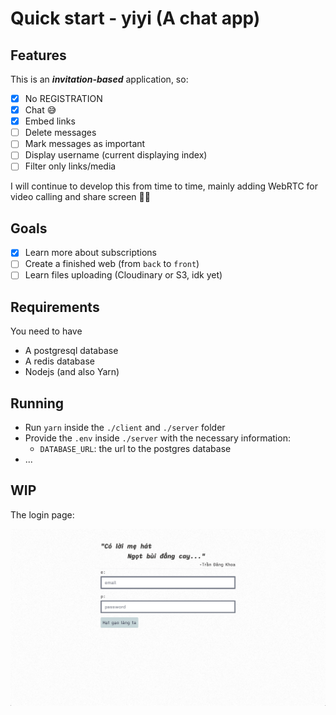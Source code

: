 # Quick start - yiyi (A chat app)

## Features

This is an **_invitation-based_** application, so:

- [x] No REGISTRATION
- [x] Chat 😅
- [x] Embed links
- [ ] Delete messages
- [ ] Mark messages as important
- [ ] Display username (current displaying index)
- [ ] Filter only links/media

I will continue to develop this from time to time, mainly adding WebRTC for video calling and share screen 👍🏻

## Goals

- [x] Learn more about subscriptions
- [ ] Create a finished web (from `back` to `front`)
- [ ] Learn files uploading (Cloudinary or S3, idk yet)

## Requirements

You need to have

- A postgresql database
- A redis database
- Nodejs (and also Yarn)

## Running

- Run `yarn` inside the `./client` and `./server` folder
- Provide the `.env` inside `./server` with the necessary information:
  - `DATABASE_URL`: the url to the postgres database
- ...

## WIP

The login page:

![login page](wip.jpg)
